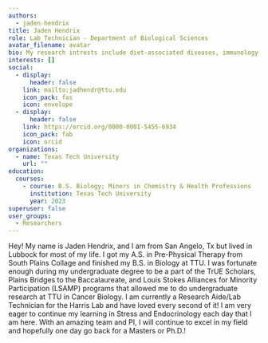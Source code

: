 ```yaml
---
authors:
  - jaden-hendrix
title: Jaden Hendrix
role: Lab Technician - Department of Biological Sciences
avatar_filename: avatar
bio: My research intrests include diet-associated diseases, immunology, and endocrinology
interests: []
social:
  - display:
      header: false
    link: mailto:jadhendr@ttu.edu
    icon_pack: fas
    icon: envelope
  - display:
      header: false
    link: https://orcid.org/0000-0001-5455-6934
    icon_pack: fab
    icon: orcid
organizations:
  - name: Texas Tech University
    url: ""
education:
  courses:
    - course: B.S. Biology; Minors in Chemistry & Health Professions
      institution: Texas Tech University
      year: 2023
superuser: false
user_groups:
  - Researchers
---
```

Hey! My name is Jaden Hendrix, and I am from San Angelo, Tx but lived in Lubbock for most of my life. I got my A.S. in Pre-Physical Therapy from South Plains Collage and finished my B.S. in Biology at TTU. I was fortunate enough during my undergraduate degree to be a part of the TrUE Scholars, Plains Bridges to the Baccalaureate, and Louis Stokes Alliances for Minority Participation (LSAMP) programs that allowed me to do undergraduate research at TTU in Cancer Biology. I am currently a Research Aide/Lab Technician for the Harris Lab and have loved every second of it! I am very eager to continue my learning in Stress and Endocrinology each day that I am here. With an amazing team and PI, I will continue to excel in my field and hopefully one day go back for a Masters or Ph.D.! 
